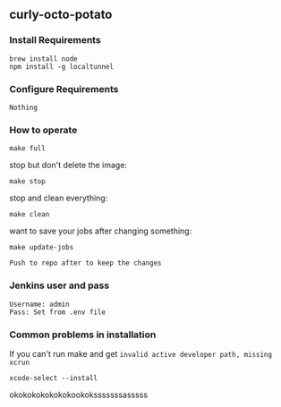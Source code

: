 ## curly-octo-potato
### Install Requirements
```
brew install node
npm install -g localtunnel
```
### Configure Requirements
```
Nothing
```
### How to operate
```
make full
```
stop but don't delete the image:
```
make stop
```
stop and clean everything: 
```
make clean
```
want to save your jobs after changing something:
```
make update-jobs
```
``` Push to repo after to keep the changes ```
### Jenkins user and pass
```
Username: admin
Pass: Set from .env file
```
### Common problems in installation
If you can't run make and get ```invalid active developer path, missing xcrun```
```
xcode-select --install
```
okokokokokokokookoksssssssasssss

